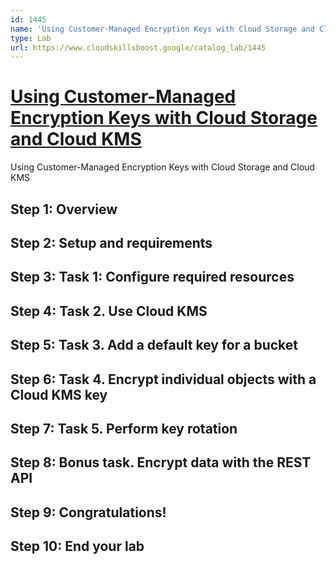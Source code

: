 ```yaml
---
id: 1445
name: 'Using Customer-Managed Encryption Keys with Cloud Storage and Cloud KMS'
type: Lab
url: https://www.cloudskillsboost.google/catalog_lab/1445
---
```


# [Using Customer-Managed Encryption Keys with Cloud Storage and Cloud KMS](https://www.cloudskillsboost.google/catalog_lab/1445)

Using Customer-Managed Encryption Keys with Cloud Storage and Cloud KMS

## Step 1: Overview

## Step 2: Setup and requirements

## Step 3: Task 1: Configure required resources

## Step 4: Task 2. Use Cloud KMS

## Step 5: Task 3. Add a default key for a bucket

## Step 6: Task 4. Encrypt individual objects with a Cloud KMS key

## Step 7: Task 5. Perform key rotation

## Step 8: Bonus task. Encrypt data with the REST API

## Step 9: Congratulations!

## Step 10: End your lab
